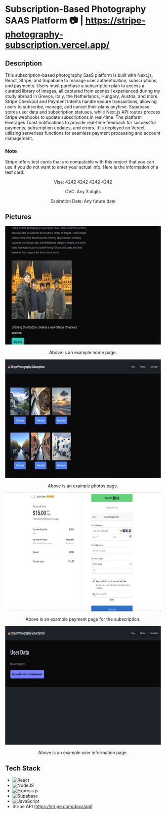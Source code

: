 # Subscription-Based Photography SAAS Platform 📷 | https://stripe-photography-subscription.vercel.app/
## Description
This subscription-based photography SaaS platform is built with Next.js, React, Stripe, and Supabase to manage user authentication, subscriptions, and payments. Users must purchase a subscription plan to access a curated library of images, all captured from scenes I experienced during my study abroad in Greece, Italy, the Netherlands, Hungary, Austria, and more. Stripe Checkout and Payment Intents handle secure transactions, allowing users to subscribe, manage, and cancel their plans anytime. Supabase stores user data and subscription statuses, while Next.js API routes process Stripe webhooks to update subscriptions in real-time. The platform leverages Toast notifications to provide real-time feedback for successful payments, subscription updates, and errors. It is deployed on Vercel, utilizing serverless functions for seamless payment processing and account management.

### Note
Stripe offers test cards that are compatable with this project that you can use if you do not want to enter your actual info. Here is the information of a test card:
<p align="center">
  Visa: 4242 4242 4242 4242
</p>
<p align="center">
   CVC: Any 3 digits
</p>
<p align="center">
   Expiration Date: Any future date
</p>

## Pictures
<div align="center">
  <img src="homePage.png" width="666" height="383">
</div>
<p align="center">
  Above is an example home page.
</p>
<div align="center">
  <img src="photosPage.png" width="666" height="383">
</div>
<p align="center">
  Above is an example photos page.
</p>
<div align="center">
  <img src="paymentPage.png" width="666" height="383">
</div>
<p align="center">
  Above is an example payment page for the subscription.
</p>
<div align="center">
  <img src="userAuthPage.png" width="666" height="383">
</div>
<p align="center">
  Above is an example user information page.
</p>

## Tech Stack
- ![React](https://img.shields.io/badge/react-%2320232a.svg?style=for-the-badge&logo=react&logoColor=%2361DAFB)
- ![NodeJS](https://img.shields.io/badge/node.js-6DA55F?style=for-the-badge&logo=node.js&logoColor=white)
- ![Express.js](https://img.shields.io/badge/express.js-%23404d59.svg?style=for-the-badge&logo=express&logoColor=%2361DAFB)
- ![Supabase](https://img.shields.io/badge/Supabase-3ECF8E?style=for-the-badge&logo=supabase&logoColor=white)
- ![JavaScript](https://img.shields.io/badge/javascript-%23323330.svg?style=for-the-badge&logo=javascript&logoColor=%23F7DF1E)
- Stripe API (https://stripe.com/docs/api)
